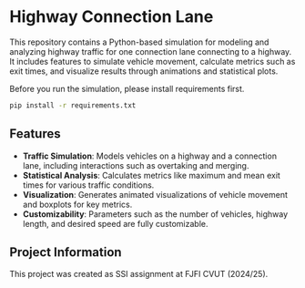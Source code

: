 # Highway Connection Lane

This repository contains a Python-based simulation for modeling and analyzing highway traffic for one connection lane connecting to a highway.
It includes features to simulate vehicle movement, calculate metrics such as exit times, and visualize results through animations and statistical plots.

Before you run the simulation, please install requirements first.

```bash
pip install -r requirements.txt
```

## Features

- **Traffic Simulation**: Models vehicles on a highway and a connection lane, including interactions such as overtaking and merging.
- **Statistical Analysis**: Calculates metrics like maximum and mean exit times for various traffic conditions.
- **Visualization**: Generates animated visualizations of vehicle movement and boxplots for key metrics.
- **Customizability**: Parameters such as the number of vehicles, highway length, and desired speed are fully customizable.

## Project Information
This project was created as SSI assignment at FJFI CVUT (2024/25).

